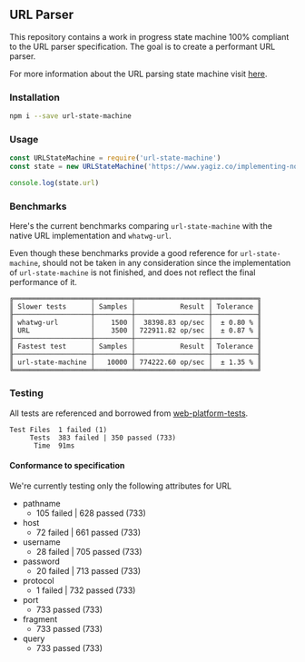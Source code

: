 ## URL Parser

This repository contains a work in progress state machine 100% compliant to the URL parser specification. The goal is to create a performant URL parser.

For more information about the URL parsing state machine visit [here](https://url.spec.whatwg.org/#url-parsing).

### Installation

```bash
npm i --save url-state-machine
```

### Usage

```javascript
const URLStateMachine = require('url-state-machine')
const state = new URLStateMachine('https://www.yagiz.co/implementing-node-js-url-parser-in-webassembly-with-rust/')

console.log(state.url)
```

### Benchmarks

Here's the current benchmarks comparing `url-state-machine` with the native URL implementation and `whatwg-url`. 

Even though these benchmarks provide a good reference for `url-state-machine`, should not be taken in any consideration since the implementation of `url-state-machine` is not finished, and does not reflect the final performance of it.

```
╔═══════════════════╤═════════╤══════════════════╤═══════════╗
║ Slower tests      │ Samples │           Result │ Tolerance ║
╟───────────────────┼─────────┼──────────────────┼───────────╢
║ whatwg-url        │    1500 │  38398.83 op/sec │  ± 0.80 % ║
║ URL               │    3500 │ 722911.82 op/sec │  ± 0.87 % ║
╟───────────────────┼─────────┼──────────────────┼───────────╢
║ Fastest test      │ Samples │           Result │ Tolerance ║
╟───────────────────┼─────────┼──────────────────┼───────────╢
║ url-state-machine │   10000 │ 774222.60 op/sec │  ± 1.35 % ║
╚═══════════════════╧═════════╧══════════════════╧═══════════╝
```

### Testing

All tests are referenced and borrowed from [web-platform-tests](https://github.com/web-platform-tests/wpt/blob/master/url/resources/urltestdata.json).

```
Test Files  1 failed (1)
     Tests  383 failed | 350 passed (733)
      Time  91ms
```

#### Conformance to specification

We're currently testing only the following attributes for URL

- pathname
  - 105 failed | 628 passed (733)
- host
  - 72 failed | 661 passed (733)
- username
  - 28 failed | 705 passed (733)
- password
  - 20 failed | 713 passed (733)
- protocol
  - 1 failed | 732 passed (733)
- port
  - 733 passed (733)
- fragment
  - 733 passed (733)
- query
  - 733 passed (733)
